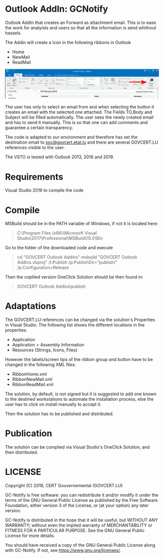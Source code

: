 # Outlook AddIn: GCNotify

Outlook AddIn that creates an Forward as attachment email. This is to ease the work for analyists and users
so that all the information is send whithout hassels.

The Addin will create a Icon in the following ribbons in Outlook

* Home
* NewMail
* ReadMail

![Alt text](/images/outlook_inbox_mod.png?raw=true "Ribbon")

The user has only to select an email from and when selecting the button it creates an email with the selected one attached.
The Fields TO,Body and Subject will be filled automatically. The user sees the newly created email and has to send it manually. This
is so that one can add comments and guarantee a certain transparency.

The code is adapted to our environment and therefore has set the destination email to soc@govcert.etat.lu and there are several GOVCERT.LU references visible to
the user.

The VSTO is tested with Outlook 2013, 2016 and 2019.

# Requirements
Visual Studio 2019 to compile the code


# Compile
MSBuild should be in the PATH variable of Windows, if not it is located here:

> C:\Program Files (x86)\Microsoft Visual Studio\2017\Professional\MSBuild\15.0\Bin

Go to the folder of the downloaded code and execute

> cd "GOVCERT Outlook Addins"
> msbuild "GOVCERT Outlook Addins.vbproj" /t:Publish /p:PublishDir="publish/" /p:Configuration=Release

Then the copliled version OneClick Solution should be then found in:

> GOVCERT Outlook Addins\publish

# Adaptations

The GOVCERT.LU references can be changed via the solution's Properties in
Visual Studio. The following list shows the different locations in the
properties:

* Application
* Application > Assembly Information
* Resources (Strings, Icons, Files)

However the labels/screen tips of the ribbon group and button have to be
changed in the following XML files:

* RibbonHome.xml
* RibbonNewMail.xml
* RibbonReadMail.xml

The solution, by default, is not signed but it is suggested to add one known to the destined workstations to automate the installation process, else
the user has to click on install manually to accept it. 


Then the solution has to be published and distributed.

# Publication
The solution can be complied via Visual Studio's OneClick Solution, and then distributed.

# LICENSE

Copyright (C) 2018, CERT Gouvernemental (GOVCERT.LU)

GC-Notify is free software: you can redistribute it and/or modify
it under the terms of the GNU General Public License as published by
the Free Software Foundation, either version 3 of the License, or
(at your option) any later version.

GC-Notify is distributed in the hope that it will be useful,
but WITHOUT ANY WARRANTY; without even the implied warranty of
MERCHANTABILITY or FITNESS FOR A PARTICULAR PURPOSE.  See the
GNU General Public License for more details.

You should have received a copy of the GNU General Public License
along with GC-Notify.  If not, see <https://www.gnu.org/licenses/>.
